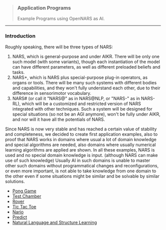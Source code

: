 > ### Application Programs  
> Example Programs using OpenNARS as AI.

***

### Introduction

Roughly speaking, there will be three types of NARS:

1. NARS, which is general-purpose and under AIKR. There will be only one such model (with some variants), though each instantiation of the model can have different parameters, as well as different preloaded beliefs and tasks.
1. NARS+, which is NARS plus special-purpose plug-in operators, as organs or tools. There will be many such systems with different bodies and capabilities, and they won't fully understand each other, due to their difference in sensorimotor vocabulary.
1. NARS# (or call it "NARS@" as in NARS@NLP, or "NARS-" as in NARS-RL), which will be a customized and restricted version of NARS integrated with other techniques. Such a system will be designed for special situations (so not be an AGI anymore), won't be fully under AIKR, and nor will it have all the potentials of NARS.

Since NARS is now very stable and has reached a certain value of stability and completeness, we decided to create first application examples, also to proof that NARS works in domains where usual a lot of domain knowledge and special algorithms are needed, also domains where usually numerical learning algorithms are applied are shown. In all these examples, NARS is used and no special domain knowledge is input. (although NARS can make use of such knowledge) Usually AI in such domains is unable to master other such domains without programmatical changes and reconfigurations, or even more important, is not able to take knowledge from one domain to the other even if some situations might be similar and be solvable by similar solutions.

* [Pong Game](https://github.com/opennars/opennars/wiki/Pong-Game)
* [Test Chamber](https://github.com/opennars/opennars/wiki/Test-Chamber)
* [Rover](https://github.com/opennars/opennars/wiki/Rover)
* [Tic Tac Toe](https://github.com/opennars/opennars/wiki/Tic-Tac-Toe)
* [Nario](https://github.com/opennars/opennars/wiki/Nario)
* [Predict](https://github.com/opennars/opennars/wiki/Predict)
* [Natural Language and Structure Learning](https://github.com/opennars/opennars/wiki/Natural-Language-and-Structure-Learning)